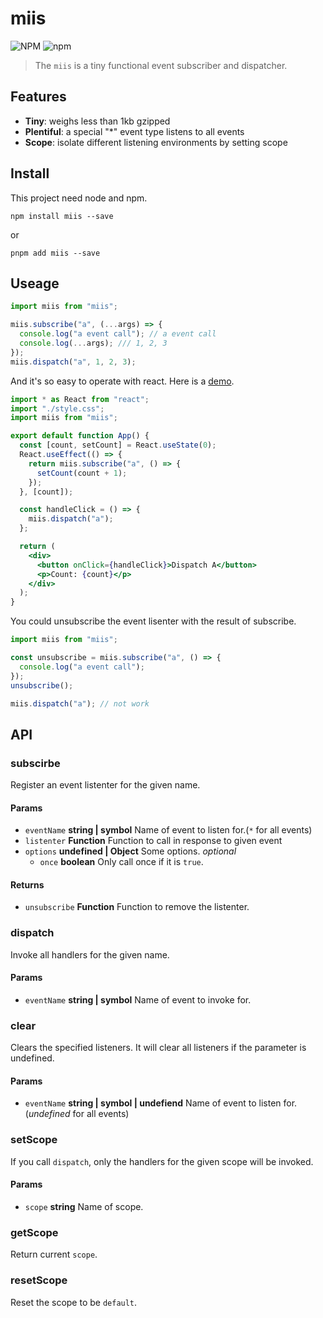 # miis

![NPM](https://img.shields.io/npm/l/miis?color=blue&style=flat-square) ![npm](https://img.shields.io/npm/v/miis?color=blue&style=flat-square)

> The `miis` is a tiny functional event subscriber and dispatcher.

## Features

- **Tiny**: weighs less than 1kb gzipped
- **Plentiful**: a special "\*" event type listens to all events
- **Scope**: isolate different listening environments by setting scope

## Install

This project need node and npm.

```shell
npm install miis --save
```

or

```shell
pnpm add miis --save
```

## Useage

```javascript
import miis from "miis";

miis.subscribe("a", (...args) => {
  console.log("a event call"); // a event call
  console.log(...args); /// 1, 2, 3
});
miis.dispatch("a", 1, 2, 3);
```

And it's so easy to operate with react. Here is a [demo](https://stackblitz.com/edit/react-ts-ucliuq?file=App.tsx).

```jsx
import * as React from "react";
import "./style.css";
import miis from "miis";

export default function App() {
  const [count, setCount] = React.useState(0);
  React.useEffect(() => {
    return miis.subscribe("a", () => {
      setCount(count + 1);
    });
  }, [count]);

  const handleClick = () => {
    miis.dispatch("a");
  };

  return (
    <div>
      <button onClick={handleClick}>Dispatch A</button>
      <p>Count: {count}</p>
    </div>
  );
}
```

You could unsubscribe the event lisenter with the result of subscribe.

```javascript
import miis from "miis";

const unsubscribe = miis.subscribe("a", () => {
  console.log("a event call");
});
unsubscribe();

miis.dispatch("a"); // not work
```

## API

### subscirbe

Register an event listenter for the given name.

#### Params

- `eventName` **string | symbol** Name of event to listen for.(_`*`_ for all events)
- `listenter` **Function** Function to call in response to given event
- `options` **undefined | Object** Some options. _optional_
  - `once` **boolean** Only call once if it is `true`.

#### Returns

- `unsubscribe` **Function** Function to remove the listenter.

### dispatch

Invoke all handlers for the given name.

#### Params

- `eventName` **string | symbol** Name of event to invoke for.

### clear

Clears the specified listeners. It will clear all listeners if the parameter is undefined.

#### Params

- `eventName` **string | symbol | undefiend** Name of event to listen for.(_undefined_ for all events)

### setScope

If you call `dispatch`, only the handlers for the given scope will be invoked.

#### Params

- `scope` **string** Name of scope.

### getScope

Return current `scope`.

### resetScope

Reset the scope to be `default`.

